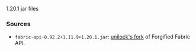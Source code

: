 1.20.1 jar files

### Sources
- `fabric-api-0.92.2+1.11.9+1.20.1.jar`: [unilock's fork](https://github.com/unilock/ForgifiedFabricAPI/actions/runs/12719528838) of Forgified Fabric API.
